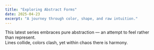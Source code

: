 ```yaml
---
title: "Exploring Abstract Forms"
date: 2025-04-23
excerpt: "A journey through color, shape, and raw intuition."
---
```


This latest series embraces pure abstraction — an attempt to feel rather than represent.  
Lines collide, colors clash, yet within chaos there is harmony.